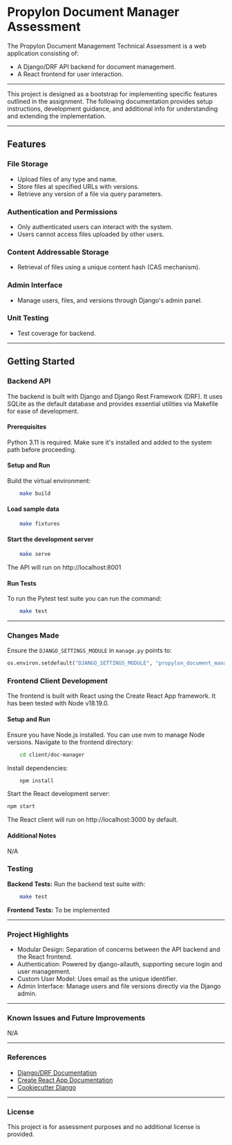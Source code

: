 # Propylon Document Manager Assessment
The Propylon Document Management Technical Assessment is a web application consisting of:
* A Django/DRF API backend for document management.
* A React frontend for user interaction.

---
This project is designed as a bootstrap for implementing specific features outlined in the assignment.
The following documentation provides setup instructions, development guidance, and additional info for understanding
and extending the implementation.

---
## Features
### File Storage
* Upload files of any type and name.
* Store files at specified URLs with versions.
* Retrieve any version of a file via query parameters.
### Authentication and Permissions
* Only authenticated users can interact with the system. 
* Users cannot access files uploaded by other users.
### Content Addressable Storage
* Retrieval of files using a unique content hash (CAS mechanism).
### Admin Interface
* Manage users, files, and versions through Django's admin panel.
### Unit Testing
* Test coverage for backend.

---
## Getting Started
### Backend API
The backend is built with Django and Django Rest Framework (DRF).
It uses SQLite as the default database and provides essential utilities via Makefile for ease of development.

#### Prerequisites
Python 3.11 is required. Make sure it's installed and added to the system path before proceeding.

#### Setup and Run
Build the virtual environment:
```bash
    make build
```

#### Load sample data
```bash
    make fixtures
```

#### Start the development server

```bash
    make serve
```
The API will run on http://localhost:8001

#### Run Tests
To run the Pytest test suite you can run the command:
```bash
    make test
```

---
### Changes Made
Ensure the `DJANGO_SETTINGS_MODULE` in `manage.py` points to:
```python
os.environ.setdefault("DJANGO_SETTINGS_MODULE", "propylon_document_manager.site.settings.local")
```

### Frontend Client Development
The frontend is built with React using the Create React App framework. It has been tested with Node v18.19.0.

#### Setup and Run
Ensure you have Node.js installed. You can use nvm to manage Node versions.
Navigate to the frontend directory:
```bash
    cd client/doc-manager
```

Install dependencies:
```bash
    npm install
```

Start the React development server:
```bash
npm start
```

The React client will run on http://localhost:3000 by default.

#### Additional Notes
N/A

### Testing
**Backend Tests:** Run the backend test suite with:
```bash
    make test
```

**Frontend Tests:** To be implemented

---
### Project Highlights
* Modular Design: Separation of concerns between the API backend and the React frontend.
* Authentication: Powered by django-allauth, supporting secure login and user management.
* Custom User Model: Uses email as the unique identifier.
* Admin Interface: Manage users and file versions directly via the Django admin.

---
### Known Issues and Future Improvements
N/A

---
### References
* [Django/DRF Documentation](https://www.django-rest-framework.org/)
* [Create React App Documentation](https://create-react-app.dev/)
* [Cookiecutter Django](https://github.com/cookiecutter/cookiecutter-django)

---
### License
This project is for assessment purposes and no additional license is provided.
